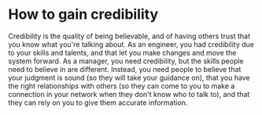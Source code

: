 # How to gain credibility

Credibility is the quality of being believable, and of having others trust that you know what 
you're talking about. As an engineer, you had credibility due to your skills and talents, and 
that let you make changes and move the system forward. As a manager, you need credibility,
but the skills people need to believe in are different. Instead, you need people to believe
that your judgment is sound (so they will take your guidance on), that you have the right
relationships with others (so they can come to you to make a connection in your network when 
they don't know who to talk to), and that they can rely on you to give them accurate 
information. 

